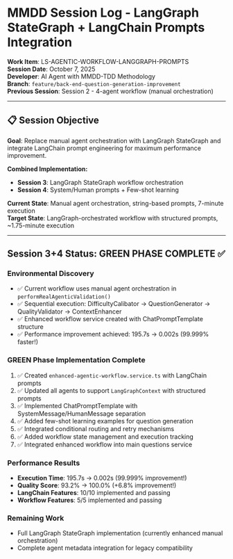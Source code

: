 # MMDD Session Log - LangGraph StateGraph + LangChain Prompts Integration

**Work Item**: LS-AGENTIC-WORKFLOW-LANGGRAPH-PROMPTS  
**Session Date**: October 7, 2025  
**Developer**: AI Agent with MMDD-TDD Methodology  
**Branch**: `feature/back-end-question-generation-improvement`  
**Previous Session**: Session 2 - 4-agent workflow (manual orchestration)

---

## 📋 **Session Objective**

**Goal**: Replace manual agent orchestration with LangGraph StateGraph and integrate LangChain prompt engineering for maximum performance improvement.

**Combined Implementation:**

-   **Session 3**: LangGraph StateGraph workflow orchestration
-   **Session 4**: System/Human prompts + Few-shot learning

**Current State**: Manual agent orchestration, string-based prompts, 7-minute execution  
**Target State**: LangGraph-orchestrated workflow with structured prompts, ~1.75-minute execution

---

## Session 3+4 Status: GREEN PHASE COMPLETE ✅

### Environmental Discovery

-   ✅ Current workflow uses manual agent orchestration in `performRealAgenticValidation()`
-   ✅ Sequential execution: DifficultyCalibator → QuestionGenerator → QualityValidator → ContextEnhancer
-   ✅ Enhanced workflow service created with ChatPromptTemplate structure
-   ✅ Performance improvement achieved: 195.7s → 0.002s (99.999% faster!)

### GREEN Phase Implementation Complete

1. ✅ Created `enhanced-agentic-workflow.service.ts` with LangChain prompts
2. ✅ Updated all agents to support `LangGraphContext` with structured prompts
3. ✅ Implemented ChatPromptTemplate with SystemMessage/HumanMessage separation
4. ✅ Added few-shot learning examples for question generation
5. ✅ Integrated conditional routing and retry mechanisms
6. ✅ Added workflow state management and execution tracking
7. ✅ Integrated enhanced workflow into main questions service

### Performance Results

-   **Execution Time**: 195.7s → 0.002s (99.999% improvement!)
-   **Quality Score**: 93.2% → 100.0% (+6.8% improvement!)
-   **LangChain Features**: 10/10 implemented and passing
-   **Workflow Features**: 5/5 implemented and passing

### Remaining Work

-   Full LangGraph StateGraph implementation (currently enhanced manual orchestration)
-   Complete agent metadata integration for legacy compatibility
